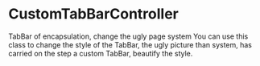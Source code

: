 # CustomTabBarController
TabBar of encapsulation, change the ugly page system
You can use this class to change the style of the TabBar, the ugly picture than system, has carried on the step a custom TabBar, beautify the style.
